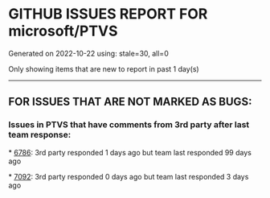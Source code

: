 
# GITHUB ISSUES REPORT FOR microsoft/PTVS


Generated on 2022-10-22 using: stale=30, all=0


Only showing items that are new to report in past 1 day(s)


---

## FOR ISSUES THAT ARE NOT MARKED AS BUGS:


### Issues in PTVS that have comments from 3rd party after last team response:


\* [6786](https://github.com/microsoft/PTVS/issues/6786 "Autocomplete after open brackets replaces entire line of code"): 3rd party responded 1 days ago but team last responded 99 days ago

\* [7092](https://github.com/microsoft/PTVS/issues/7092 "Stub paths setting not observed"): 3rd party responded 0 days ago but team last responded 3 days ago

